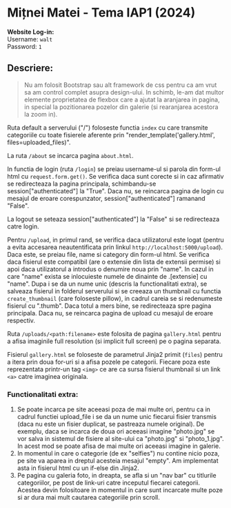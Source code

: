 
# Mițnei Matei - Tema IAP1 (2024)

**Website Log-in:**  
Username: `walt`  
Password: `1`

## Descriere:

>Nu am folosit Bootstrap sau alt framework de css pentru ca am vrut sa am control complet asupra
design-ului. In schimb, le-am dat multor elemente proprietatea de flexbox care a ajutat la
aranjarea in pagina, in special la pozitionarea pozelor din galerie (si rearanjarea acestora
la zoom in).

Ruta default a serverului ("/") foloseste functia `index` cu care transmite categoriile cu
toate fisierele aferente prin "render_template('gallery.html', files=uploaded_files)".

La ruta `/about` se incarca pagina `about.html`.

In functia de login (ruta `/login`) se preiau username-ul si parola din form-ul html cu
`request.form.get()`. Se verifica daca sunt corecte si in caz afirmativ se redirecteaza la pagina
principala, schimbandu-se session["authenticated"] la "True". Daca nu, se reincarca pagina de
login cu mesajul de eroare corespunzator, session["authenticated"] ramanand "False".

La logout se seteaza session["authenticated"] la "False" si se redirecteaza catre login.

Pentru `/upload`, in primul rand, se verifica daca utilizatorul este logat (pentru a evita
accesarea neautentificata prin linkul `http://localhost:5000/upload`). Daca este, se preiau file,
name si category din form-ul html. Se verifica daca fisierul este compatibil (are o extensie
din lista de extensii permise) si apoi daca utilizatorul a introdus o denumire noua prin "name".
In cazul in care "name" exista se inlocuieste numele de dinainte de .[extensie] cu "name". Dupa
i se da un nume unic (descris la functionalitati extra), se salveaza fisierul in folderul serverului
si se creeaza un thumbnail cu functia `create_thumbnail` (care foloseste pillow), in cadrul careia
se si redenumeste fisierul cu ".thumb". Daca totul a mers bine, se redirecteaza spre pagina
principala. Daca nu, se reincarca pagina de upload cu mesajul de eroare respectiv.

Ruta `/uploads/<path:filename>` este folosita de pagina `gallery.html` pentru a afisa imaginile
full resolution (si implicit full screen) pe o pagina separata.

Fisierul `gallery.html` se foloseste de parametrul Jinja2 primit (`files`) pentru a itera prin
doua for-uri si a afisa pozele pe categorii. Fiecare poza este reprezentata printr-un tag `<img>`
ce are ca sursa fisierul thumbnail si un link `<a>` catre imaginea originala.


### Functionalitati extra:

1. Se poate incarca pe site aceeasi poza de mai multe ori, pentru ca in cadrul functiei
upload_file i se da un nume unic fiecarui fisier transmis (daca nu este un fisier duplicat, se
pastreaza numele original). De exemplu, daca se incarca de doua ori aceeasi imagine "photo.jpg" se
vor salva in sistemul de fisiere al site-ului ca "photo.jpg" si "photo_1.jpg". In acest mod se
poate afisa de mai multe ori aceeasi imagine in galerie.
2. In momentul in care o categorie (de ex "selfies") nu contine nicio poza, pe site va aparea in
dreptul acesteia mesajul "empty". Am implementat asta in fisierul html cu un if-else din Jinja2.
3. Pe pagina cu galeria foto, in dreapta, se afla si un "nav bar" cu titlurile categoriilor,
pe post de link-uri catre inceputul fiecarei categorii. Acestea devin folositoare in momentul in
care sunt incarcate multe poze si ar dura mai mult cautarea categoriile prin scroll.
